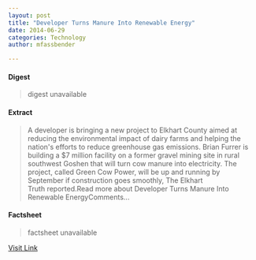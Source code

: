 ```yaml
---
layout: post
title: "Developer Turns Manure Into Renewable Energy"
date: 2014-06-29
categories: Technology
author: mfassbender

---
```



#### Digest
>digest unavailable

#### Extract
>A developer is bringing a new project to Elkhart County aimed at reducing the environmental impact of dairy farms and helping the nation's efforts to reduce greenhouse gas emissions. Brian Furrer is building a $7 million facility on a former gravel mining site in rural southwest Goshen that will turn cow manure into electricity. The project, called Green Cow Power, will be up and running by September if construction goes smoothly, The Elkhart Truth reported.Read more about Developer Turns Manure Into Renewable EnergyComments...

#### Factsheet
>factsheet unavailable

[Visit Link](http://www.pddnet.com/news/2014/06/developer-turns-manure-renewable-energy)


